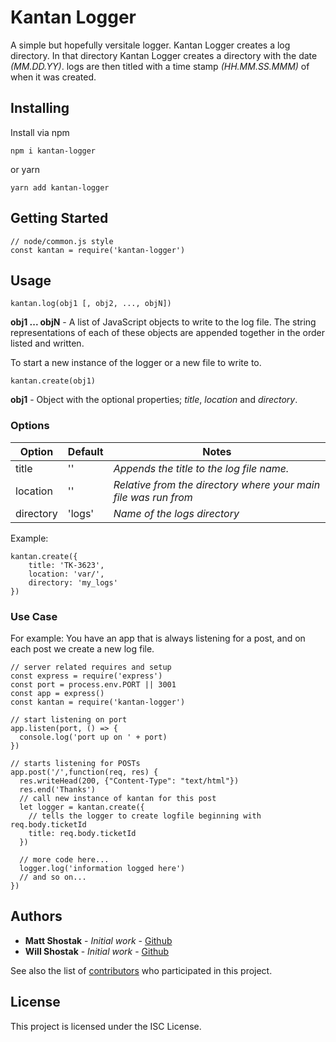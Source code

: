 # Kantan Logger

A simple but hopefully versitale logger.
Kantan Logger creates a log directory. In that directory Kantan Logger creates a directory with the date *(MM.DD.YY)*. logs are then titled with a time stamp *(HH.MM.SS.MMM)* of when it was created. 

## Installing

Install via npm
```
npm i kantan-logger
```
or yarn
```
yarn add kantan-logger
```

## Getting Started
```
// node/common.js style 
const kantan = require('kantan-logger')
```

## Usage

```
kantan.log(obj1 [, obj2, ..., objN])
```
__obj1 ... objN__ - A list of JavaScript objects to write to the log file. The string representations of each of these objects are appended together in the order listed and written.

To start a new instance of the logger or a new file to write to.
```
kantan.create(obj1)
```
__obj1__ - Object with the optional properties; *title*, *location* and *directory*.

### Options

Option | Default | Notes
--- | --- | ---
title | '' | *Appends the title to the log file name.*
location | '' | *Relative from the directory where your main file was run from*
directory | 'logs' | *Name of the logs directory*
Example:
```
kantan.create({
    title: 'TK-3623',
    location: 'var/',
    directory: 'my_logs'
})
```
### Use Case
For example:  You have an app that is always listening for a post, and on each post we create a new log file.

```
// server related requires and setup
const express = require('express')
const port = process.env.PORT || 3001
const app = express()
const kantan = require('kantan-logger')

// start listening on port
app.listen(port, () => {
  console.log('port up on ' + port)
})

// starts listening for POSTs
app.post('/',function(req, res) {
  res.writeHead(200, {"Content-Type": "text/html"})
  res.end('Thanks')
  // call new instance of kantan for this post
  let logger = kantan.create({
    // tells the logger to create logfile beginning with req.body.ticketId
    title: req.body.ticketId
  })

  // more code here...
  logger.log('information logged here')
  // and so on...
})
```

## Authors

* **Matt Shostak** - *Initial work* - [Github](https://github.com/PurpleBooth)
* **Will Shostak** - *Initial work* - [Github](https://github.com/PurpleBooth)

See also the list of [contributors](https://github.com/your/project/contributors) who participated in this project.

## License

This project is licensed under the ISC License.